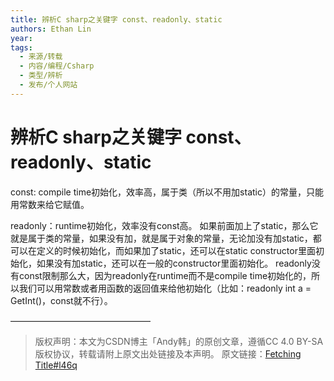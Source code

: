 ```yaml
---
title: 辨析C sharp之关键字 const、readonly、static
authors: Ethan Lin
year:
tags:
  - 来源/转载 
  - 内容/编程/Csharp 
  - 类型/辨析 
  - 发布/个人网站 
---
```



# 辨析C sharp之关键字 const、readonly、static





const: compile time初始化，效率高，属于类（所以不用加static）的常量，只能用常数来给它赋值。 

readonly：runtime初始化，效率没有const高。
	如果前面加上了static，那么它就是属于类的常量，如果没有加，就是属于对象的常量，无论加没有加static，都可以在定义的时候初始化，而如果加了static，还可以在static constructor里面初始化，如果没有加static，还可以在一般的constructor里面初始化。
	readonly没有const限制那么大，因为readonly在runtime而不是compile time初始化的，所以我们可以用常数或者用函数的返回值来给他初始化（比如：readonly int a = GetInt()，const就不行）。

————————————————

> 版权声明：本文为CSDN博主「Andy韩」的原创文章，遵循CC 4.0 BY-SA版权协议，转载请附上原文出处链接及本声明。
原文链接：[Fetching Title#l46q](https://blog.csdn.net/andyhan_1001/article/details/80331460)


